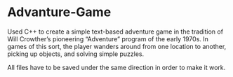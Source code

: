 # Advanture-Game
Used C++ to create a simple text-based adventure game in the tradition of Will Crowther’s pioneering “Adventure” program of the early 1970s. In games of this sort, the player wanders around from one location to another, picking up objects, and solving simple puzzles.

All files have to be saved under the same direction in order to make it work.
